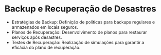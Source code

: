 #  Backup e Recuperação de Desastres
- Estratégias de Backup: Definição de políticas para backups regulares e armazenados em locais seguros.
- Planos de Recuperação: Desenvolvimento de planos para restaurar serviços após desastres.
- Testes de Recuperação: Realização de simulações para garantir a eficácia do plano de recuperação.
